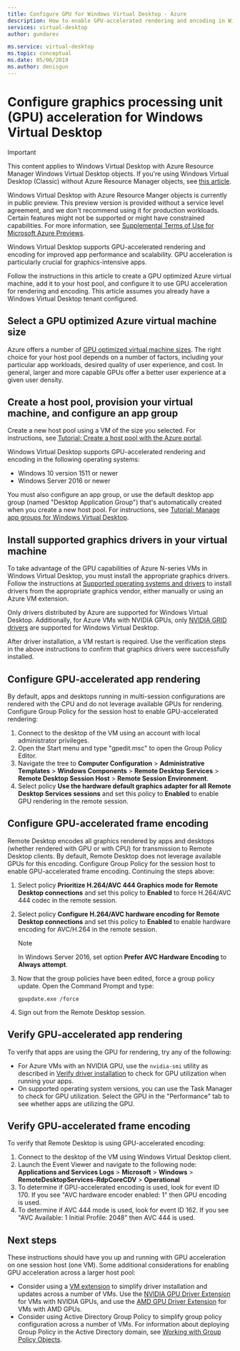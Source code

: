 ```yaml
---
title: Configure GPU for Windows Virtual Desktop - Azure
description: How to enable GPU-accelerated rendering and encoding in Windows Virtual Desktop.
services: virtual-desktop
author: gundarev

ms.service: virtual-desktop
ms.topic: conceptual
ms.date: 05/06/2019
ms.author: denisgun
---
```


# Configure graphics processing unit (GPU) acceleration for Windows Virtual Desktop

>[!IMPORTANT]
>This content applies to Windows Virtual Desktop with Azure Resource Manager Windows Virtual Desktop objects. If you're using Windows Virtual Desktop (Classic) without Azure Resource Manager objects, see [this article](./virtual-desktop-fall-2019/configure-vm-gpu-2019.md).
>
> Windows Virtual Desktop with Azure Resource Manger objects is currently in public preview. This preview version is provided without a service level agreement, and we don't recommend using it for production workloads. Certain features might not be supported or might have constrained capabilities. 
> For more information, see [Supplemental Terms of Use for Microsoft Azure Previews](https://azure.microsoft.com/support/legal/preview-supplemental-terms/).

Windows Virtual Desktop supports GPU-accelerated rendering and encoding for improved app performance and scalability. GPU acceleration is particularly crucial for graphics-intensive apps.

Follow the instructions in this article to create a GPU optimized Azure virtual machine, add it to your host pool, and configure it to use GPU acceleration for rendering and encoding. This article assumes you already have a Windows Virtual Desktop tenant configured.

## Select a GPU optimized Azure virtual machine size

Azure offers a number of [GPU optimized virtual machine sizes](/azure/virtual-machines/windows/sizes-gpu). The right choice for your host pool depends on a number of factors, including your particular app workloads, desired quality of user experience, and cost. In general, larger and more capable GPUs offer a better user experience at a given user density.

## Create a host pool, provision your virtual machine, and configure an app group

Create a new host pool using a VM of the size you selected. For instructions, see [Tutorial: Create a host pool with the Azure portal](/azure/virtual-desktop/create-host-pools-azure-marketplace).

Windows Virtual Desktop supports GPU-accelerated rendering and encoding in the following operating systems:

* Windows 10 version 1511 or newer
* Windows Server 2016 or newer

You must also configure an app group, or use the default desktop app group (named "Desktop Application Group") that's automatically created when you create a new host pool. For instructions, see [Tutorial: Manage app groups for Windows Virtual Desktop](/azure/virtual-desktop/manage-app-groups).

## Install supported graphics drivers in your virtual machine

To take advantage of the GPU capabilities of Azure N-series VMs in Windows Virtual Desktop, you must install the appropriate graphics drivers. Follow the instructions at [Supported operating systems and drivers](/azure/virtual-machines/windows/sizes-gpu#supported-operating-systems-and-drivers) to install drivers from the appropriate graphics vendor, either manually or using an Azure VM extension.

Only drivers distributed by Azure are supported for Windows Virtual Desktop. Additionally, for Azure VMs with NVIDIA GPUs, only [NVIDIA GRID drivers](/azure/virtual-machines/windows/n-series-driver-setup#nvidia-grid-drivers) are supported for Windows Virtual Desktop.

After driver installation, a VM restart is required. Use the verification steps in the above instructions to confirm that graphics drivers were successfully installed.

## Configure GPU-accelerated app rendering

By default, apps and desktops running in multi-session configurations are rendered with the CPU and do not leverage available GPUs for rendering. Configure Group Policy for the session host to enable GPU-accelerated rendering:

1. Connect to the desktop of the VM using an account with local administrator privileges.
2. Open the Start menu and type "gpedit.msc" to open the Group Policy Editor.
3. Navigate the tree to **Computer Configuration** > **Administrative Templates** > **Windows Components** > **Remote Desktop Services** > **Remote Desktop Session Host** > **Remote Session Environment**.
4. Select policy **Use the hardware default graphics adapter for all Remote Desktop Services sessions** and set this policy to **Enabled** to enable GPU rendering in the remote session.

## Configure GPU-accelerated frame encoding

Remote Desktop encodes all graphics rendered by apps and desktops (whether rendered with GPU or with CPU) for transmission to Remote Desktop clients. By default, Remote Desktop does not leverage available GPUs for this encoding. Configure Group Policy for the session host to enable GPU-accelerated frame encoding. Continuing the steps above:

1. Select policy **Prioritize H.264/AVC 444 Graphics mode for Remote Desktop connections** and set this policy to **Enabled** to force H.264/AVC 444 codec in the remote session.
2. Select policy **Configure H.264/AVC hardware encoding for Remote Desktop connections** and set this policy to **Enabled** to enable hardware encoding for AVC/H.264 in the remote session.

    >[!NOTE]
    >In Windows Server 2016, set option **Prefer AVC Hardware Encoding** to **Always attempt**.

3. Now that the group policies have been edited, force a group policy update. Open the Command Prompt and type:

    ```batch
    gpupdate.exe /force
    ```

4. Sign out from the Remote Desktop session.

## Verify GPU-accelerated app rendering

To verify that apps are using the GPU for rendering, try any of the following:

* For Azure VMs with an NVIDIA GPU, use the `nvidia-smi` utility as described in [Verify driver installation](/azure/virtual-machines/windows/n-series-driver-setup#verify-driver-installation) to check for GPU utilization when running your apps.
* On supported operating system versions, you can use the Task Manager to check for GPU utilization. Select the GPU in the "Performance" tab to see whether apps are utilizing the GPU.

## Verify GPU-accelerated frame encoding

To verify that Remote Desktop is using GPU-accelerated encoding:

1. Connect to the desktop of the VM using Windows Virtual Desktop client.
2. Launch the Event Viewer and navigate to the following node: **Applications and Services Logs** > **Microsoft** > **Windows** > **RemoteDesktopServices-RdpCoreCDV** > **Operational**
3. To determine if GPU-accelerated encoding is used, look for event ID 170. If you see "AVC hardware encoder enabled: 1" then GPU encoding is used.
4. To determine if AVC 444 mode is used, look for event ID 162. If you see "AVC Available: 1 Initial Profile: 2048" then AVC 444 is used.

## Next steps

These instructions should have you up and running with GPU acceleration on one session host (one VM). Some additional considerations for enabling GPU acceleration across a larger host pool:

* Consider using a [VM extension](/azure/virtual-machines/extensions/overview) to simplify driver installation and updates across a number of VMs. Use the [NVIDIA GPU Driver Extension](/azure/virtual-machines/extensions/hpccompute-gpu-windows) for VMs with NVIDIA GPUs, and use the [AMD GPU Driver Extension](/azure/virtual-machines/extensions/hpccompute-amd-gpu-windows) for VMs with AMD GPUs.
* Consider using Active Directory Group Policy to simplify group policy configuration across a number of VMs. For information about deploying Group Policy in the Active Directory domain, see [Working with Group Policy Objects](https://go.microsoft.com/fwlink/p/?LinkId=620889).
